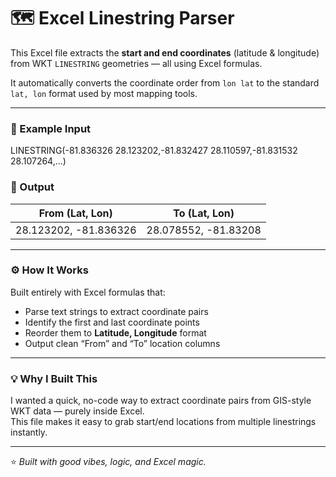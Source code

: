 # 🗺️ Excel Linestring Parser

This Excel file extracts the **start and end coordinates** (latitude & longitude) from WKT `LINESTRING` geometries — all using Excel formulas.  

It automatically converts the coordinate order from `lon lat` to the standard `lat, lon` format used by most mapping tools.

---

### 🧠 Example Input
LINESTRING(-81.836326 28.123202,-81.832427 28.110597,-81.831532 28.107264,...)
### 🚀 Output
| From (Lat, Lon) | To (Lat, Lon) |
|-----------------|----------------|
| 28.123202, -81.836326 | 28.078552, -81.83208 |

---

### ⚙️ How It Works
Built entirely with Excel formulas that:
- Parse text strings to extract coordinate pairs  
- Identify the first and last coordinate points  
- Reorder them to **Latitude, Longitude** format  
- Output clean “From” and “To” location columns  

---

### 💡 Why I Built This
I wanted a quick, no-code way to extract coordinate pairs from GIS-style WKT data — purely inside Excel.  
This file makes it easy to grab start/end locations from multiple linestrings instantly.

---

⭐️ *Built with good vibes, logic, and Excel magic.*
